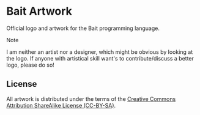 # Bait Artwork
Official logo and artwork for the Bait programming language.

> [!NOTE]
> I am neither an artist nor a designer, which might be obvious by looking at the logo.
> If anyone with artistical skill want's to contribute/discuss a better logo, please do so!

## License
All artwork is distributed under the terms of the [Creative Commons Attribution  ShareAlike License (CC-BY-SA)](https://creativecommons.org/licenses/by-sa/4.0/deed.en).
